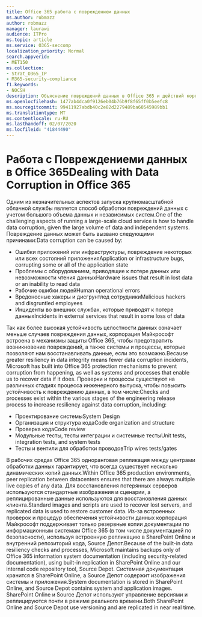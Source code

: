 ```yaml
---
title: Office 365 работа с повреждением данных
ms.author: robmazz
author: robmazz
manager: laurawi
audience: ITPro
ms.topic: article
ms.service: O365-seccomp
localization_priority: Normal
search.appverid:
- MET150
ms.collection:
- Strat_O365_IP
- M365-security-compliance
f1.keywords:
- NOCSH
description: Объяснение повреждений данных в Office 365 и действий корпорации Майкрософт по предотвращению и восстановлению.
ms.openlocfilehash: 1477ab4dca0f9126eb04b76b9f8f65ff0b5eefc8
ms.sourcegitcommit: 99411927abdb40c2e82d2279489ba60545989bb1
ms.translationtype: MT
ms.contentlocale: ru-RU
ms.lasthandoff: 02/07/2020
ms.locfileid: "41844490"
---
```

# <a name="dealing-with-data-corruption-in-office-365"></a><span data-ttu-id="0f15e-103">Работа с Повреждениеми данных в Office 365</span><span class="sxs-lookup"><span data-stu-id="0f15e-103">Dealing with Data Corruption in Office 365</span></span>

<span data-ttu-id="0f15e-104">Одним из незначительных аспектов запуска крупномасштабной облачной службы является способ обработки повреждений данных с учетом большого объема данных и независимых систем.</span><span class="sxs-lookup"><span data-stu-id="0f15e-104">One of the challenging aspects of running a large-scale cloud service is how to handle data corruption, given the large volume of data and independent systems.</span></span> <span data-ttu-id="0f15e-105">Повреждение данных может быть вызвано следующими причинами:</span><span class="sxs-lookup"><span data-stu-id="0f15e-105">Data corruption can be caused by:</span></span>

- <span data-ttu-id="0f15e-106">Ошибки приложений или инфраструктуры, повреждение некоторых или всех состояний приложения</span><span class="sxs-lookup"><span data-stu-id="0f15e-106">Application or infrastructure bugs, corrupting some or all of the application state</span></span>
- <span data-ttu-id="0f15e-107">Проблемы с оборудованием, приводящие к потере данных или невозможности чтения данных</span><span class="sxs-lookup"><span data-stu-id="0f15e-107">Hardware issues that result in lost data or an inability to read data</span></span>
- <span data-ttu-id="0f15e-108">Рабочие ошибки людей</span><span class="sxs-lookup"><span data-stu-id="0f15e-108">Human operational errors</span></span>
- <span data-ttu-id="0f15e-109">Вредоносные хакеры и дисгрунтлед сотрудники</span><span class="sxs-lookup"><span data-stu-id="0f15e-109">Malicious hackers and disgruntled employees</span></span>
- <span data-ttu-id="0f15e-110">Инциденты во внешних службах, которые приводят к потере данных</span><span class="sxs-lookup"><span data-stu-id="0f15e-110">Incidents in external services that result in some loss of data</span></span>

<span data-ttu-id="0f15e-111">Так как более высокая устойчивость целостности данных означает меньше случаев повреждения данных, корпорация Майкрософт встроена в механизмы защиты Office 365, чтобы предотвратить возникновение повреждений, а также системы и процессы, которые позволяют нам восстанавливать данные, если это возможно.</span><span class="sxs-lookup"><span data-stu-id="0f15e-111">Because greater resiliency in data integrity means fewer data corruption incidents, Microsoft has built into Office 365 protection mechanisms to prevent corruption from happening, as well as systems and processes that enable us to recover data if it does.</span></span> <span data-ttu-id="0f15e-112">Проверки и процессы существуют на различных стадиях процесса инженерного выпуска, чтобы повысить устойчивость к повреждению данных, в том числе:</span><span class="sxs-lookup"><span data-stu-id="0f15e-112">Checks and processes exist within the various stages of the engineering release process to increase resiliency against data corruption, including:</span></span>

- <span data-ttu-id="0f15e-113">Проектирование системы</span><span class="sxs-lookup"><span data-stu-id="0f15e-113">System Design</span></span>
- <span data-ttu-id="0f15e-114">Организация и структура кода</span><span class="sxs-lookup"><span data-stu-id="0f15e-114">Code organization and structure</span></span>
- <span data-ttu-id="0f15e-115">Проверка кода</span><span class="sxs-lookup"><span data-stu-id="0f15e-115">Code review</span></span>
- <span data-ttu-id="0f15e-116">Модульные тесты, тесты интеграции и системные тесты</span><span class="sxs-lookup"><span data-stu-id="0f15e-116">Unit tests, integration tests, and system tests</span></span>
- <span data-ttu-id="0f15e-117">Тесты и вентили для обработки проводов</span><span class="sxs-lookup"><span data-stu-id="0f15e-117">Trip wires tests/gates</span></span>

<span data-ttu-id="0f15e-118">В рабочих средах Office 365 одноранговая репликация между центрами обработки данных гарантирует, что всегда существует несколько динамических копий данных.</span><span class="sxs-lookup"><span data-stu-id="0f15e-118">Within Office 365 production environments, peer replication between datacenters ensures that there are always multiple live copies of any data.</span></span> <span data-ttu-id="0f15e-119">Для восстановления потерянных серверов используются стандартные изображения и сценарии, а реплицированные данные используются для восстановления данных клиента.</span><span class="sxs-lookup"><span data-stu-id="0f15e-119">Standard images and scripts are used to recover lost servers, and replicated data is used to restore customer data.</span></span> <span data-ttu-id="0f15e-120">Из-за встроенных проверок и процедур обеспечения устойчивости данных корпорация Майкрософт поддерживает только резервные копии документации по информационным системам Office 365 (в том числе документацией по безопасности), используя встроенную репликацию в SharePoint Online и внутренний репозиторий кода, Source Депот.</span><span class="sxs-lookup"><span data-stu-id="0f15e-120">Because of the built-in data resiliency checks and processes, Microsoft maintains backups only of Office 365 information system documentation (including security-related documentation), using built-in replication in SharePoint Online and our internal code repository tool, Source Depot.</span></span> <span data-ttu-id="0f15e-121">Системная документация хранится в SharePoint Online, а Source Депот содержит изображения системы и приложения.</span><span class="sxs-lookup"><span data-stu-id="0f15e-121">System documentation is stored in SharePoint Online, and Source Depot contains system and application images.</span></span> <span data-ttu-id="0f15e-122">SharePoint Online и Source Депот используют управление версиями и реплицируются почти в режиме реального времени.</span><span class="sxs-lookup"><span data-stu-id="0f15e-122">Both SharePoint Online and Source Depot use versioning and are replicated in near real time.</span></span>
